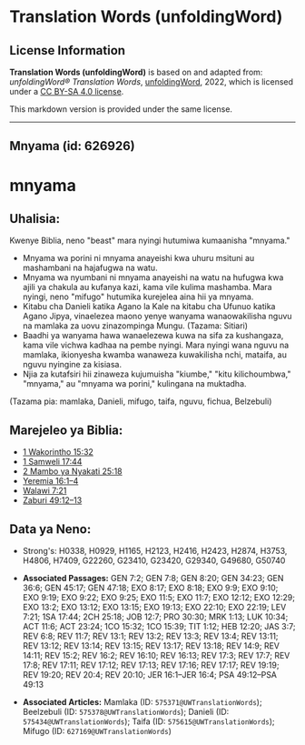 # Translation Words (unfoldingWord)

## License Information

**Translation Words (unfoldingWord)** is based on and adapted from: _unfoldingWord® Translation Words_, [unfoldingWord](https://unfoldingword.org/utw), 2022, which is licensed under a [CC BY-SA 4.0 license](https://creativecommons.org/licenses/by-sa/4.0/legalcode.en).

This markdown version is provided under the same license.



--------------------------------

## Mnyama (id: 626926)

mnyama
======

Uhalisia:
---------

Kwenye Biblia, neno "beast" mara nyingi hutumiwa kumaanisha "mnyama."

* Mnyama wa porini ni mnyama anayeishi kwa uhuru msituni au mashambani na hajafugwa na watu.
* Mnyama wa nyumbani ni mnyama anayeishi na watu na hufugwa kwa ajili ya chakula au kufanya kazi, kama vile kulima mashamba. Mara nyingi, neno "mifugo" hutumika kurejelea aina hii ya mnyama.
* Kitabu cha Danieli katika Agano la Kale na kitabu cha Ufunuo katika Agano Jipya, vinaelezea maono yenye wanyama wanaowakilisha nguvu na mamlaka za uovu zinazompinga Mungu. (Tazama: Sitiari)
* Baadhi ya wanyama hawa wanaelezewa kuwa na sifa za kushangaza, kama vile vichwa kadhaa na pembe nyingi. Mara nyingi wana nguvu na mamlaka, ikionyesha kwamba wanaweza kuwakilisha nchi, mataifa, au nguvu nyingine za kisiasa.
* Njia za kutafsiri hii zinaweza kujumuisha "kiumbe," "kitu kilichoumbwa," "mnyama," au "mnyama wa porini," kulingana na muktadha.

(Tazama pia: mamlaka, Danieli, mifugo, taifa, nguvu, fichua, Belzebuli)

Marejeleo ya Biblia:
--------------------

* [1 Wakorintho 15:32](https://ref.ly/1Cor15:32)
* [1 Samweli 17:44](https://ref.ly/1Sam17:44)
* [2 Mambo ya Nyakati 25:18](https://ref.ly/2Chr25:18)
* [Yeremia 16:1–4](https://ref.ly/Jer16:1-Jer16:4)
* [Walawi 7:21](https://ref.ly/Lev7:21)
* [Zaburi 49:12–13](https://ref.ly/Ps49:12-Ps49:13)

Data ya Neno:
-------------

* Strong's: H0338, H0929, H1165, H2123, H2416, H2423, H2874, H3753, H4806, H7409, G22260, G23410, G23420, G29340, G49680, G50740

* **Associated Passages:** GEN 7:2; GEN 7:8; GEN 8:20; GEN 34:23; GEN 36:6; GEN 45:17; GEN 47:18; EXO 8:17; EXO 8:18; EXO 9:9; EXO 9:10; EXO 9:19; EXO 9:22; EXO 9:25; EXO 11:5; EXO 11:7; EXO 12:12; EXO 12:29; EXO 13:2; EXO 13:12; EXO 13:15; EXO 19:13; EXO 22:10; EXO 22:19; LEV 7:21; 1SA 17:44; 2CH 25:18; JOB 12:7; PRO 30:30; MRK 1:13; LUK 10:34; ACT 11:6; ACT 23:24; 1CO 15:32; 1CO 15:39; TIT 1:12; HEB 12:20; JAS 3:7; REV 6:8; REV 11:7; REV 13:1; REV 13:2; REV 13:3; REV 13:4; REV 13:11; REV 13:12; REV 13:14; REV 13:15; REV 13:17; REV 13:18; REV 14:9; REV 14:11; REV 15:2; REV 16:2; REV 16:10; REV 16:13; REV 17:3; REV 17:7; REV 17:8; REV 17:11; REV 17:12; REV 17:13; REV 17:16; REV 17:17; REV 19:19; REV 19:20; REV 20:4; REV 20:10; JER 16:1–JER 16:4; PSA 49:12–PSA 49:13
* **Associated Articles:** Mamlaka (ID: `575371@UWTranslationWords`); Beelzebuli (ID: `575378@UWTranslationWords`); Danieli (ID: `575434@UWTranslationWords`); Taifa (ID: `575615@UWTranslationWords`); Mifugo (ID: `627169@UWTranslationWords`)

